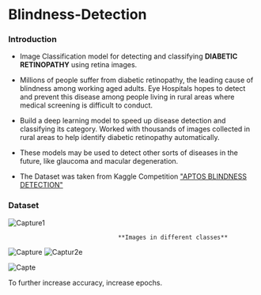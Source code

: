 # Blindness-Detection
### Introduction
- Image Classification model for detecting and classifying **DIABETIC RETINOPATHY** using retina images.
- Millions of people suffer from diabetic retinopathy, the leading cause of blindness among working aged adults. Eye Hospitals hopes to detect and prevent this disease among people living in rural areas where medical screening is difficult to conduct.

- Build a deep learning model to speed up disease detection and classifying its category. Worked with thousands of images collected in rural areas to help identify diabetic retinopathy automatically.

- These models may be used to detect other sorts of diseases in the future, like glaucoma and macular degeneration.

- The Dataset was taken from Kaggle Competition ["APTOS BLINDNESS DETECTION"](https://www.kaggle.com/c/aptos2019-blindness-detection/data)

### Dataset
![Capture1](https://user-images.githubusercontent.com/39646018/64257052-4d1c4400-cf42-11e9-83cd-bf02cdef17f3.PNG)

                                  
                                   **Images in different classes**  
![Capture](https://user-images.githubusercontent.com/39646018/64257166-7a68f200-cf42-11e9-86be-877c67d55ac8.PNG)
![Captur2e](https://user-images.githubusercontent.com/39646018/64257207-9076b280-cf42-11e9-8e48-332e9d4c0a6b.PNG)

![Capte](https://user-images.githubusercontent.com/39646018/105162534-c2d57f80-5b38-11eb-9ba2-8cf63eccc4a4.PNG)


To further increase accuracy, increase epochs.
